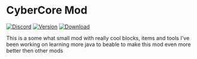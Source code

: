 # CyberCore Mod 
[![Discord](https://img.shields.io/discord/661119944892612615.svg?label=&logo=discord&logoColor=ffffff&color=7389D8&labelColor=6A7EC2)](https://discord.gg/vWmZvqkGw7)
[![Version](http://cf.way2muchnoise.eu/versions/356097.svg)]() [![Download](http://cf.way2muchnoise.eu/356097.svg)](https://www.curseforge.com/minecraft/mc-mods/cybercore-mod)


This is a some what small mod with really cool blocks, items and tools I've been working on learning more java to beable to make this mod even more better then other mods
